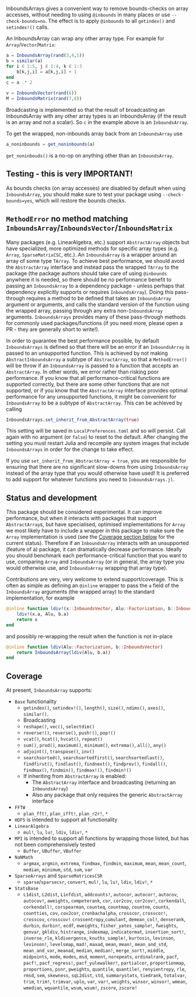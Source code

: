 InboundsArrays gives a convenient way to remove bounds-checks on array accesses, without
needing to using `@inbounds` in many places or use `--check-bounds=no`. The effect is to
apply `@inbounds` to all `getindex()` and `setindex!()` calls.

An InboundsArray can wrap any other array type. For example for `Array`/`Vector`/`Matrix`:
```julia
a = InboundsArray(rand(3,4,5))
b = similar(a)
for i ∈ 1:5, j ∈ 1:4, k ∈ 1:3
    b[k,j,i] = a[k,j,i] + 1
end
c = a .* 2

v = InboundsVector(rand(6))
M = InboundsMatrix(rand(7,8))
```
Broadcasting is implemented so that the result of broadcasting an InboundsArray with any
other array types is an InboundsArray (if the result is an array and not a scalar). So `c`
in the example above is an `InboundsArray`.

To get the wrapped, non-inbounds array back from an `InboundsArray` use
```julia
a_noninbounds = get_noninbounds(a)
```
`get_noninbouds()` is a no-op on anything other than an `InboundsArray`.


Testing - this is very IMPORTANT!
---------------------------------

As bounds checks (on array accesses) are disabled by default when using `InboundsArray`,
you should make sure to test your package using `--check-bounds=yes`, which will restore
the bounds checks.

`MethodError` no method matching `InboundsArray`/`InboundsVector`/`InboundsMatrix`
----------------------------------------------------------------------------------

Many packages (e.g. LinearAlgebra, etc.) support `AbstractArray` objects but
have specialized, more optimized methods for specific array types (e.g.
`Array`, `SparseMatrixCSC`, etc.). An `InboundsArray` is a wrapper around an
array of some type `TArray`. To achieve best performance, we should avoid the
`AbstractArray` interface and instead pass the wrapped `TArray` to the package
(the package authors should take care of using `@inbounds` anywhere it is
needed, so there should be no performance benefit to passing an `InboundsArray`
to a dependency package - unless perhaps that dependency explicitly supports or
requires `InboundsArray`). Doing this pass-through requires a method to be
defined that takes an `InboundsArray` argument or arguments, and calls the
standard version of the function using the wrapped array, passing through any
extra non-`InboundsArray` arguments. `InboundsArrays` provides many of these
pass-through methods for commonly used packages/functions (if you need more,
please open a PR - they are generally short to write!).

In order to guarantee the best performance possible, by default
`InboundsArrays` is defined so that there will be an error if an
`InboundsArray` is passed to an unsupported function. This is achieved by not
making `AbstractInboundsArray` a subtype of `AbstractArray`, so that a
`MethodError()` will be throw if an `InboundsArray` is passed to a function
that accepts an `AbstractArray`. In other words, we error rather than risking
poor performance. If you know that all performance-critical functions are
supported correctly, but there are some other functions that are not supported,
or if you know that the `AbstractArray` interface provides optimal performance
for any unsupported functions, it might be convenient for `InboundsArray` to be
a subtype of `AbstractArray`. This can be achieved by calling
```julia
InboundsArrays.set_inherit_from_AbstractArray(true)
```
This setting will be saved in `LocalPreferences.toml` and so will persist. Call
again with no argument (or `false`) to reset to the default. After changing the
setting you must restart Julia and recompile any system images that include
`InboundsArrays` in order for the change to take effect.

If you use `set_inherit_from_AbstractArray = true`, you are responsible for
ensuring that there are no significant slow-downs from using `InboundsArray`
instead of the array type that you would otherwise have used! It is preferred
to add support for whatever functions you need to `InboundsArrays.jl`.

Status and development
----------------------

This package should be considered experimental. It can improve performance, but
when it interacts with packages that support `AbstractArray`s, but have
specialised, optimised implementations for `Array` we most likely have to
include a wrapper in this package to make sure the `Array` implementation is
used (see the [Coverage section below](#Coverage) for the current status).
Therefore if an `InboundsArray` interacts with an unsupported (feature of a)
package, it can dramatically decrease performance. Ideally you should benchmark
each performance-critical function that you want to use, comparing `Array` and
`InboundsArray` (or in general, the array type you would otherwise use, and
`InboundsArray` wrapping that array type).

Contributions are very, very welcome to extend support/coverage. This is often
as simple as defining an `@inline` wrapper to pass the `a` field of the
`InboundsArray` arguments (the wrapped array) to the standard implementation,
for example
```julia
@inline function ldiv!(x::InboundsVector, Alu::Factorization, b::InboundsVector)
    ldiv!(x.a, Alu, b.a)
    return x
end
```
and possibly re-wrapping the result when the function is not in-place
```julia
@inline function ldiv(Alu::Factorization, b::InboundsVector)
    return InboundsArray(ldiv(Alu, b.a))
end
```

Coverage
--------

At present, `InboundsArray` supports:
* `Base` functionality
    * `getindex()`, `setindex!()`, `length()`, `size()`, `ndims()`, `axes()`, `similar()`.
    * Broadcasting
    * `reshape()`, `vec()`, `selectdim()`
    * `reverse!()`, `reverse()`, `push!()`, `pop!()`
    * `vcat()`, `hcat()`, `hvcat()`, `repeat()`
    * `sum()`, `prod()`, `maximum()`, `minimum()`, `extrema()`, `all()`, `any()`
    * `adjoint()`, `transpose()`, `inv()`
    * `searchsorted()`, `searchsortedfirst()`, `searchsortedlast()`,
      `findfirst()`, `findlast()`, `findnext()`, `findprev()`, `findall()`,
      `findmax()`, `findmin()`, `findmax!()`, `findmin!()`
    * If inheriting from `AbstractArray` is enabled:
        * The `AbstractArray` interface and broadcasting (returning an `InboundsArray`)
        * Also any package that only requires the generic `AbstractArray` interface
* `FFTW`
    * `plan_fft!`, `plan_ifft!`, `plan_r2r!`, `*`
* `HDF5` is intended to support all functionality
* `LinearAlgebra`
    * `mul!`, `lu`, `lu!`, `ldiv`, `ldiv!`, `*`
* `MPI` is intended to support all functions by wrapping those listed, but has
  not been comprehensively tested
    * `Buffer`, `UBuffer`, `VBuffer`
* `NaNMath`
    * `argmax`, `argmin`, `extrema`, `findmax`, `findmin`, `maximum`, `mean`,
      `mean_count`, `median`, `minimum`, `std`, `sum`, `var`
* `SparseArrays` and `SparseMatricesCSR`
    * `sparse`/`sparsecsr`, `convert`, `mul!`, `lu`, `lu!`, `ldiv`, `ldiv!`, `*`
* `StatsBase`
    * `L1dist`, `L2dist`, `Linfdist`, `addcounts!`, `autocor`, `autocor!`,
      `autocov`, `autocov!`, `aweights`, `competerank`, `cor`, `cor2cov`,
      `cor2cov!`, `corkendall`, `corkendall!`, `corspearman`, `counteq`,
      `countmap`, `countne`, `counts`, `countties`, `cov`, `cov2cor`,
      `cronbachalpha`, `crosscor`, `crosscor!`, `crosscov`, `crosscov!`
      `crossentropy`,`cumulant`, `demean_col!`, `denserank`, `durbin`,
      `durbin!`, `ecdf`, `eweights`, `fisher_yates_sample!`, `fweights`,
      `genvar`, `gkldiv`, `histrange`, `indexmap`, `indicatormat`,
      `insertion_sort!`, `inverse_rle`, `kldivergence`, `knuths_sample!`,
      `kurtosis`, `levinson`, `levinson!`, `levelsmap`, `mad!`, `maxad`,
      `mean`, `mean!`, `mean_and_std`, `mean_and_var`, `meanad`, `median`,
      `median!`, `merge_sort!`, `middle`, `midpoints`, `mode`, `modes`, `msd`,
      `moment`, `norepeats`, `ordinalrank`, `pacf`, `pacf!`, `pacf_regress!`,
      `pacf_yulewalker!`, `partialcor`, `proportionmap`, `proportions`, `psnr`,
      `pweights`, `quantile`, `quantile!`, `renyientropy`, `rle`, `rmsd`,
      `sem`, `skewness`, `sqL2dist`, `std`, `summarystats`, `tiedrank`,
      `totalvar`, `trim`, `trim!`, `trimvar`, `uplo`, `var`, `var!`, `weights`,
      `winsor`, `winsor!`, `wmean`, `wmedian`, `wquantile`, `wsum`, `wsum!`,
      `zscore`, `zscore!`
